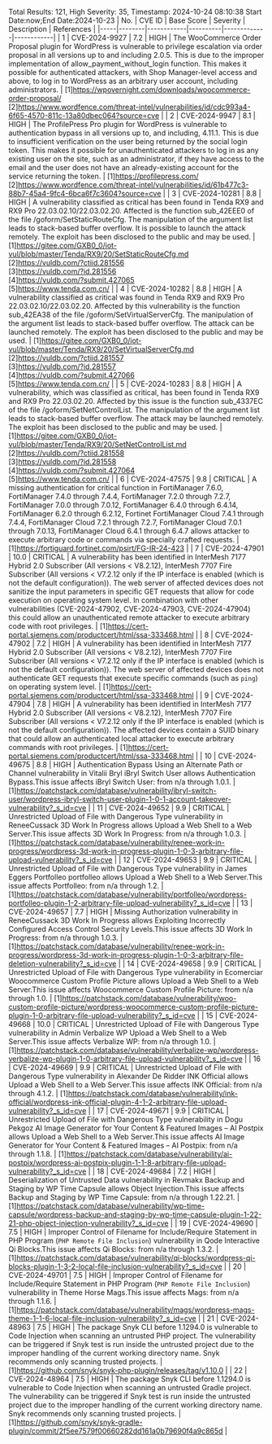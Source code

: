 Total Results: 121, High Severity: 35, Timestamp: 2024-10-24 08:10:38
Start Date:now;End Date:2024-10-23
| No. | CVE ID | Base Score | Severity | Description | References |
|-----|--------|------------|----------|-------------|------------|
| 1 | CVE-2024-9927 | 7.2  | HIGH | The WooCommerce Order Proposal plugin for WordPress is vulnerable to privilege escalation via order proposal in all versions up to and including 2.0.5. This is due to the improper implementation of allow_payment_without_login function. This makes it possible for authenticated attackers, with Shop Manager-level access and above, to log in to WordPress as an arbitrary user account, including administrators. | [1]https://wpovernight.com/downloads/woocommerce-order-proposal/<br>[2]https://www.wordfence.com/threat-intel/vulnerabilities/id/cdc993a4-6f65-4570-811c-13a80dbec064?source=cve |
| 2 | CVE-2024-9947 | 8.1  | HIGH | The ProfilePress Pro plugin for WordPress is vulnerable to authentication bypass in all versions up to, and including, 4.11.1. This is due to insufficient verification on the user being returned by the social login token. This makes it possible for unauthenticated attackers to log in as any existing user on the site, such as an administrator, if they have access to the email and the user does not have an already-existing account for the service returning the token. | [1]https://profilepress.com/<br>[2]https://www.wordfence.com/threat-intel/vulnerabilities/id/61b477c3-88b7-45a4-9fc4-6bca6f7c3604?source=cve |
| 3 | CVE-2024-10281 | 8.8  | HIGH | A vulnerability classified as critical has been found in Tenda RX9 and RX9 Pro 22.03.02.10/22.03.02.20. Affected is the function sub_42EEE0 of the file /goform/SetStaticRouteCfg. The manipulation of the argument list leads to stack-based buffer overflow. It is possible to launch the attack remotely. The exploit has been disclosed to the public and may be used. | [1]https://gitee.com/GXB0_0/iot-vul/blob/master/Tenda/RX9/20/SetStaticRouteCfg.md<br>[2]https://vuldb.com/?ctiid.281556<br>[3]https://vuldb.com/?id.281556<br>[4]https://vuldb.com/?submit.427065<br>[5]https://www.tenda.com.cn/ |
| 4 | CVE-2024-10282 | 8.8  | HIGH | A vulnerability classified as critical was found in Tenda RX9 and RX9 Pro 22.03.02.10/22.03.02.20. Affected by this vulnerability is the function sub_42EA38 of the file /goform/SetVirtualServerCfg. The manipulation of the argument list leads to stack-based buffer overflow. The attack can be launched remotely. The exploit has been disclosed to the public and may be used. | [1]https://gitee.com/GXB0_0/iot-vul/blob/master/Tenda/RX9/20/SetVirtualServerCfg.md<br>[2]https://vuldb.com/?ctiid.281557<br>[3]https://vuldb.com/?id.281557<br>[4]https://vuldb.com/?submit.427066<br>[5]https://www.tenda.com.cn/ |
| 5 | CVE-2024-10283 | 8.8  | HIGH | A vulnerability, which was classified as critical, has been found in Tenda RX9 and RX9 Pro 22.03.02.20. Affected by this issue is the function sub_4337EC of the file /goform/SetNetControlList. The manipulation of the argument list leads to stack-based buffer overflow. The attack may be launched remotely. The exploit has been disclosed to the public and may be used. | [1]https://gitee.com/GXB0_0/iot-vul/blob/master/Tenda/RX9/20/SetNetControlList.md<br>[2]https://vuldb.com/?ctiid.281558<br>[3]https://vuldb.com/?id.281558<br>[4]https://vuldb.com/?submit.427064<br>[5]https://www.tenda.com.cn/ |
| 6 | CVE-2024-47575 | 9.8  | CRITICAL | A missing authentication for critical function in FortiManager 7.6.0, FortiManager 7.4.0 through 7.4.4, FortiManager 7.2.0 through 7.2.7, FortiManager 7.0.0 through 7.0.12, FortiManager 6.4.0 through 6.4.14, FortiManager 6.2.0 through 6.2.12, Fortinet FortiManager Cloud 7.4.1 through 7.4.4, FortiManager Cloud 7.2.1 through 7.2.7, FortiManager Cloud 7.0.1 through 7.0.13, FortiManager Cloud 6.4.1 through 6.4.7 allows attacker to execute arbitrary code or commands via specially crafted requests. | [1]https://fortiguard.fortinet.com/psirt/FG-IR-24-423 |
| 7 | CVE-2024-47901 | 10.0  | CRITICAL | A vulnerability has been identified in InterMesh 7177 Hybrid 2.0 Subscriber (All versions < V8.2.12), InterMesh 7707 Fire Subscriber (All versions < V7.2.12 only if the IP interface is enabled (which is not the default configuration)). The web server of affected devices does not sanitize the input parameters in specific GET requests that allow for code execution on operating system level. In combination with other vulnerabilities (CVE-2024-47902, CVE-2024-47903, CVE-2024-47904) this could allow an unauthenticated remote attacker to execute arbitrary code with root privileges. | [1]https://cert-portal.siemens.com/productcert/html/ssa-333468.html |
| 8 | CVE-2024-47902 | 7.2  | HIGH | A vulnerability has been identified in InterMesh 7177 Hybrid 2.0 Subscriber (All versions < V8.2.12), InterMesh 7707 Fire Subscriber (All versions < V7.2.12 only if the IP interface is enabled (which is not the default configuration)). The web server of affected devices does not authenticate GET requests that execute specific commands (such as `ping`) on operating system level. | [1]https://cert-portal.siemens.com/productcert/html/ssa-333468.html |
| 9 | CVE-2024-47904 | 7.8  | HIGH | A vulnerability has been identified in InterMesh 7177 Hybrid 2.0 Subscriber (All versions < V8.2.12), InterMesh 7707 Fire Subscriber (All versions < V7.2.12 only if the IP interface is enabled (which is not the default configuration)). The affected devices contain a SUID binary that could allow an authenticated local attacker to execute arbitrary commands with root privileges. | [1]https://cert-portal.siemens.com/productcert/html/ssa-333468.html |
| 10 | CVE-2024-49675 | 8.8  | HIGH | Authentication Bypass Using an Alternate Path or Channel vulnerability in Vitalii Bryl iBryl Switch User allows Authentication Bypass.This issue affects iBryl Switch User: from n/a through 1.0.1. | [1]https://patchstack.com/database/vulnerability/ibryl-switch-user/wordpress-ibryl-switch-user-plugin-1-0-1-account-takeover-vulnerability?_s_id=cve |
| 11 | CVE-2024-49652 | 9.9  | CRITICAL | Unrestricted Upload of File with Dangerous Type vulnerability in ReneeCussack 3D Work In Progress allows Upload a Web Shell to a Web Server.This issue affects 3D Work In Progress: from n/a through 1.0.3. | [1]https://patchstack.com/database/vulnerability/renee-work-in-progress/wordpress-3d-work-in-progress-plugin-1-0-3-arbitrary-file-upload-vulnerability?_s_id=cve |
| 12 | CVE-2024-49653 | 9.9  | CRITICAL | Unrestricted Upload of File with Dangerous Type vulnerability in James Eggers Portfolleo portfolleo allows Upload a Web Shell to a Web Server.This issue affects Portfolleo: from n/a through 1.2. | [1]https://patchstack.com/database/vulnerability/portfolleo/wordpress-portfolleo-plugin-1-2-arbitrary-file-upload-vulnerability?_s_id=cve |
| 13 | CVE-2024-49657 | 7.7  | HIGH | Missing Authorization vulnerability in ReneeCussack 3D Work In Progress allows Exploiting Incorrectly Configured Access Control Security Levels.This issue affects 3D Work In Progress: from n/a through 1.0.3. | [1]https://patchstack.com/database/vulnerability/renee-work-in-progress/wordpress-3d-work-in-progress-plugin-1-0-3-arbitrary-file-deletion-vulnerability?_s_id=cve |
| 14 | CVE-2024-49658 | 9.9  | CRITICAL | Unrestricted Upload of File with Dangerous Type vulnerability in Ecomerciar Woocommerce Custom Profile Picture allows Upload a Web Shell to a Web Server.This issue affects Woocommerce Custom Profile Picture: from n/a through 1.0. | [1]https://patchstack.com/database/vulnerability/woo-custom-profile-picture/wordpress-woocommerce-custom-profile-picture-plugin-1-0-arbitrary-file-upload-vulnerability?_s_id=cve |
| 15 | CVE-2024-49668 | 10.0  | CRITICAL | Unrestricted Upload of File with Dangerous Type vulnerability in Admin Verbalize WP Upload a Web Shell to a Web Server.This issue affects Verbalize WP: from n/a through 1.0. | [1]https://patchstack.com/database/vulnerability/verbalize-wp/wordpress-verbalize-wp-plugin-1-0-arbitrary-file-upload-vulnerability?_s_id=cve |
| 16 | CVE-2024-49669 | 9.9  | CRITICAL | Unrestricted Upload of File with Dangerous Type vulnerability in Alexander De Ridder INK Official allows Upload a Web Shell to a Web Server.This issue affects INK Official: from n/a through 4.1.2. | [1]https://patchstack.com/database/vulnerability/ink-official/wordpress-ink-official-plugin-4-1-2-arbitrary-file-upload-vulnerability?_s_id=cve |
| 17 | CVE-2024-49671 | 9.9  | CRITICAL | Unrestricted Upload of File with Dangerous Type vulnerability in Dogu Pekgoz AI Image Generator for Your Content & Featured Images – AI Postpix allows Upload a Web Shell to a Web Server.This issue affects AI Image Generator for Your Content & Featured Images – AI Postpix: from n/a through 1.1.8. | [1]https://patchstack.com/database/vulnerability/ai-postpix/wordpress-ai-postpix-plugin-1-1-8-arbitrary-file-upload-vulnerability?_s_id=cve |
| 18 | CVE-2024-49684 | 7.2  | HIGH | Deserialization of Untrusted Data vulnerability in Revmakx Backup and Staging by WP Time Capsule allows Object Injection.This issue affects Backup and Staging by WP Time Capsule: from n/a through 1.22.21. | [1]https://patchstack.com/database/vulnerability/wp-time-capsule/wordpress-backup-and-staging-by-wp-time-capsule-plugin-1-22-21-php-object-injection-vulnerability?_s_id=cve |
| 19 | CVE-2024-49690 | 7.5  | HIGH | Improper Control of Filename for Include/Require Statement in PHP Program (`PHP Remote File Inclusion`) vulnerability in Qode Interactive Qi Blocks.This issue affects Qi Blocks: from n/a through 1.3.2. | [1]https://patchstack.com/database/vulnerability/qi-blocks/wordpress-qi-blocks-plugin-1-3-2-local-file-inclusion-vulnerability?_s_id=cve |
| 20 | CVE-2024-49701 | 7.5  | HIGH | Improper Control of Filename for Include/Require Statement in PHP Program (`PHP Remote File Inclusion`) vulnerability in Theme Horse Mags.This issue affects Mags: from n/a through 1.1.6. | [1]https://patchstack.com/database/vulnerability/mags/wordpress-mags-theme-1-1-6-local-file-inclusion-vulnerability?_s_id=cve |
| 21 | CVE-2024-48963 | 7.5  | HIGH | The package Snyk CLI before 1.1294.0 is vulnerable to Code Injection when scanning an untrusted PHP project. The vulnerability can be triggered if Snyk test is run inside the untrusted project due to the improper handling of the current working directory name. Snyk recommends only scanning trusted projects. | [1]https://github.com/snyk/snyk-php-plugin/releases/tag/v1.10.0 |
| 22 | CVE-2024-48964 | 7.5  | HIGH | The package Snyk CLI before 1.1294.0 is vulnerable to Code Injection when scanning an untrusted Gradle project. The vulnerability can be triggered if Snyk test is run inside the untrusted project due to the improper handling of the current working directory name. Snyk recommends only scanning trusted projects. | [1]https://github.com/snyk/snyk-gradle-plugin/commit/2f5ee7579f00660282dd161a0b79690f4a9c865d |
